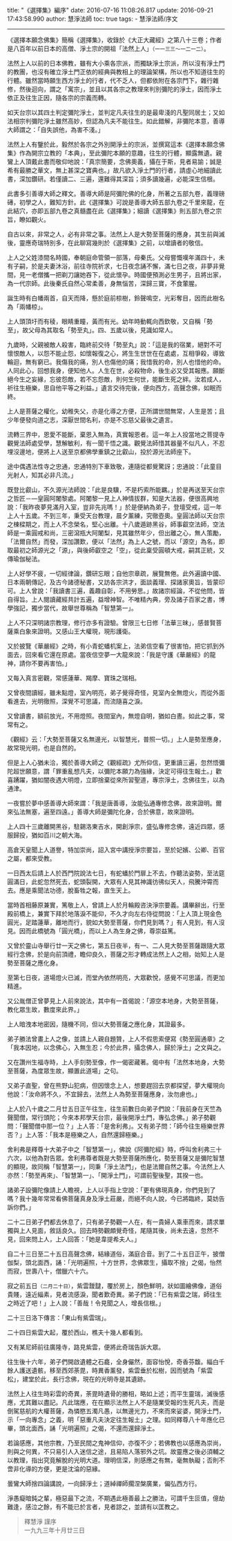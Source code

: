 title: "《選擇集》編序"
date: 2016-07-16 11:08:26.817
update: 2016-09-21 17:43:58.990
author: 慧淨法師
toc: true
tags:
    - 慧淨法師/序文

---

《選擇本願念佛集》簡稱《選擇集》，收錄於《大正大藏經》之第八十三卷；作者是八百年以前日本的高僧、淨土宗的開祖「法然上人」`（一一三三～一二一二）`。

法然上人以前的日本佛教，雖有大小乘各宗派，而獨缺淨土宗派，所以沒有淨土門的教團，也沒有確立淨土門正依的經典與教相上的理論架構，所以也不知道往生的行體。雖然當時願生西方淨土的行者，代不乏人，但都依附在各宗門下，雜行雜修，然後迴向，謂之「寓宗」，並且以其各宗之教理來判別彌陀的淨土，因而淨土依正及往生正因，隨各宗的宗義而轉。

如天台宗以其四土判定彌陀淨土，並判定凡夫往生的是最卑淺的凡聖同居土；又如法相宗判彌陀淨土雖然高妙，但認為凡夫不能往生。如此錯解，非彌陀本意，善導大師謂之：「自失誤他，為害不淺。」

法然上人有鑒於此，毅然於各宗之外別開淨土的宗派，並撰寫這本《選擇本願念佛集》作為開宗立教的「本典」，至此彌陀本願的意趣，往生的行體，顯露無遺。親鸞上人頂戴此書而敬仰地說：「真宗簡要，念佛奧義，攝在于斯，見者易諭；誠是希有最勝之華文，無上甚深之寶典也。」故凡欲入淨土門的行者，請虛心地細讀此書，深加鑽研。若僅讀二、三遍，還難得其深旨；須多讀幾遍，必能深生信根。

此書多引善導大師之釋文。善導大師是阿彌陀佛的化身，所著之五部九卷，義理磅礡，初學之人，難知方針。此《選擇集》可說是善導大師五部九卷之千里來龍，在此結穴，亦即五部九卷之真髓盡在此《選擇集》；細讀《選擇集》則五部九卷之宗旨，瞭如觀火。

自古以來，非常之人，必有非常之事。法然上人是大勢至菩薩的應身，其生前與滅後，靈應奇瑞特別多，在此聊寫幾則於《選擇集》之前，以增讀者的敬信。

上人之父姓漆間名時國，奉朝庭命管領一部落，母秦氏。父母嘗慨嘆年滿四十，未有子嗣，於是夫妻沐浴，前往寺院祈求，七日夜念誦不懈，滿七日之夜，非夢非覺間，見一老僧攜一把剃刀讓她吞下，從此懷孕。時國便預測必生男子，且將出家，為一代宗師。此後秦氏自然心常柔善，身無惱苦，深歸三寶，不食葷腥。

誕生時有白幡兩首，自天而降，懸於庭前椋樹，鈴聲鳴空，光彩奪目，因而此樹名為「兩幡椋」。

上人頭頂圩而有稜，眼睛重瞳，黃而有光。幼年時動輒向西欽敬，又自稱「勢至」，故父母為其取名「勢至丸」。四、五歲以後，見識如常人。

九歲時，父親被敵人殺害，臨終前交待「勢至丸」說：「這是我的宿業，絕對不可懷恨敵人，以怨不能止怨，如懷報復之心，將生生世世在在處處，互相爭殺，導致輪迴，無有窮已。我傷我的痛，別人也傷他的痛；我惜我的命，別人也惜他的命。人同此心，回想我身，便知他人。人生在世，必殺物命，後生必又受其報應。願斷絕今生之妄緣，忘彼怨敵，若不忘怨敵，則何生何世，能斷生死之絆。汝若成人，祈往生極樂，思自他平等之利益。」遺言交待完後，便向西方，高聲念佛，如眠而終。

上人是菩薩之權化，幼稚失父，亦是化導之方便，正所謂世間無常，人生是苦；且少年便發向道之志，深厭世間名利，亦是不忘慈父最後之遺言。

流轉三界中，恩愛不能斷，棄恩入無為，真實報恩者。這一年上人投當地之菩提寺觀覺法師處受學，慧解敏利，有一聞千悟之識。觀覺法師惜其器量不似凡人，不忍埋沒邊地，便將上人送至京都佛學重鎮之比叡山，投於源光法師座下。

途中偶遇法性寺之忠通，忠通特別下車致敬，連隨從都覺驚訝；忠通說：「此童目光射人，知其必非凡流。」

既登比叡山，不久源光法師說：「此是良驥，不是朽索所能羈。」於是再送至天台宗之哲匠－—皇圓阿闍黎處。阿闍黎一見上人神情拔群，知是大法器，便很高興地說：「我昨夜夢見滿月入室，豈非先兆嗎！」於是便納為弟子，登壇受戒，這一年上人十五歲。不到三年，秉受天台教理，晨夕薰練，究徹壺奧。皇圓法師以天台宗之棟樑期之，而上人不念榮名，堅心出離。十八歲遁跡黑谷，師事叡空法師，空法師是一乘圓戒和尚，三密瀉瓶大阿闍梨，見其雖然年少，但出離之心，無人策勵，「法爾自然」而發，深加讚歎，便以「法然」為上人之號，而以「源空」為名，即取最初之師源光之「源」，與後師叡空之「空」，從此稟受圓頓大戒，嗣其正統，又傳瑜伽秘法。

上人好學不疲，一切經律論，鑽研忘眼；自他宗章疏，展覽無倦。此外遍讀中國、日本兩朝傳記，及古今諸德秘書，又訪各宗洪才，面談義理、探諸家奧旨，皆蒙印可。上人曾說：「我讀書三遍，義趣自彰，不用勞思。」故諸宗經論，不從他問，皆自得旨。上人閱讀藏經共計五遍，益增神智。不唯精內典，旁及諸子百家之書，博學強記，獨步當代，故舉世尊稱為「智慧第一」。

上人不只深明諸宗教理，修行亦多有證驗。曾限三七日修「法華三昧」，感普賢菩薩乘白象來證明。又感山王大權現，現形護衛。

又於披覽《華嚴經》之時，有小青蛇蟠机案上，法弟信空看了很害怕，把它抓到外面去，回來看它還在原處。當夜信空夢一大龍來說：「我是守護《華嚴經》的龍神，請你不要再害怕。」

又每入真言密觀，常感蓮華、羯摩、寶珠之瑞相。

又曾夜間讀經，雖未點燈，室內明亮，弟子覺得奇怪，見室內全無燈火，而從外面看進去，光明徹照，深覺不可思議，而流隨喜之淚。

又曾讀書，額前放光，不用燈照。夜間室內，無燈自明，猶如白晝。如此之事，常常有之。

《觀經》云：「大勢至菩薩又名無邊光，以智慧光，普照一切。」上人是勢至應身，故常現光明，也是自然的。

但是上人心猶未洽，獨於善導大師之《觀經疏》尤所仰信，更重讀三遍，忽然悟彌陀超世願意，謂「罪重亂想凡夫，以彌陀本願力為強緣，決定可得往生報土。」歡喜踴躍，猶如闇夜遇大明燈，立即捨棄從來所習聖道，專宗淨土，念佛往生，以為通津。

一夜嘗於夢中感善導大師來謂：「我是唐善導，汝能弘通專修念佛，故來證明。爾來弘法無塞，遍至四遠。」善導大師是彌陀化身，合於佛意，故來證明。

上人四十三歲離開黑谷，駐錫洛東吉水，開創淨宗，盛弘專修念佛，遠近四眾，感服歸投，猶如百川之朝大海。

高倉天皇聞上人道譽，特加崇尚，詔入宮中講授淨宗要旨，至於妃嬪、公卿、百官之屬，都來受教。

一日西太后請上人於西門院說法七日，有蛇蟠於門扉上不去，作聽法姿勢，至法筵圓滿日，此蛇忽然死去，蛇頭裂開，大眾有人見其神識彷彿似天人，飛騰沖霄而去。應是乘聞法功德，脫畜牲之報，直生天上。

當時首相藤原兼實，篤敬上人，曾請上人於月輪殿咨決淨宗要義。講畢辭出，行至殿前橋上，兼實下拜於地落淚不能仰，不久才向左右侍從問說：「上人頂上現金色圓光，足踏蓮華，離地而行，貌如大勢至菩薩，你們見到嗎？」有人見到，有人沒見。因而此橋號為「圓光橋」，而以上人為生身之佛，尊崇益篤。

又曾於靈山寺舉行廿一天之佛七，第五日夜半，有一、二人見大勢至菩薩跟隨大眾經行念佛，於是向前頂禮，瞻仰良久，菩薩之形才轉成法然上人之相，始知上人是勢至菩薩之應化身。

至第七日夜，道場燈火已滅，而堂內依然明亮，大眾歡悅，感覺不可思議，而更加精進。

又公胤僧正曾夢見上人前來說法，其中有一首偈說：「源空本地身，大勢至菩薩，教化眾生故，數度來此界。」

上人暗洩本地密因，隨機不同，但以大勢菩薩之應化身，其證最多。

弟子勝法曾畫上人之像，並請上人親自題贊，上人不假思索便寫《勢至圓通章》之「我本因地，以念佛心，入無生忍；今於此界，攝念佛人，歸於淨土」之文與之。

又在讚州生福寺時，上人手刻勢至像，作一偈密藏著。偈中有「法然本地身，大勢至菩薩，為度眾生故，顯置此道場」之句。

又弟子直聖，曾在熊野山犯病，但因懷念上人，想要趕回去京都探望，夢大權現向他說：「汝命將不久，不宜歸去，法然上人為勢至菩薩應身，汝勿慮也。」

上人於八十歲之二月廿五日正午往生，往生前數日向弟子們說：「我前身在天竺為聲聞僧，常行頭陀；今來本邦學天台宗，最後開淨土門，專弘念佛。」弟子勢觀問：「聲聞僧中那一位？」上人答：「是舍利弗」。又有弟子問：「師今往生極樂世界否？」上人答：「我本是極樂之人，自然還歸極樂。」

舍利弗是釋尊十大弟子中之「智慧第一」，佛說《阿彌陀經》時，呼叫舍利弗三十六次，以他為對告眾。舍利弗尊者既是大勢至菩薩所應化，勢至菩薩又是彌陀智慧的顯現，故同稱「智慧第一」，同秉「淨土法門」，也是法爾自然之事。今法然上人亦然：「勢至再來」、「智慧第一」、「開淨土門」，可謂前聖後聖，其揆一也。

諸弟子設彌陀像請上人瞻視，上人以手指上空說：「更有佛現真身，你們見到了嗎？我十幾年常常看佛菩薩真身及淨土莊嚴，而絕不向人說，今已將臨終，莫妨告訴你們。」

二十二日弟子們都去休息了，只有弟子勢觀一人在，有一貴婦人乘車而來，請求單獨與上人見面，敘話良久。回去時勢觀頗覺奇怪，尾隨其後，尚未去遠，忽然不見，回來問上人，上人回答：「她是韋提希夫人。」

自二十三日至二十五日高聲念佛，結緣道俗，滿庭合音。到了二十五日正午，披僧伽梨，頭北面西，誦：「光明遍照，十方世界，念佛眾生，攝取不捨」之偈，怡然而寂，世壽八十，僧臘六十六。

寂之前五日`（二月二十日）`，紫雲靉靆，覆於房上，顏色鮮明，狀如圖繪佛像，道俗貴賤，遠近緇素，見者流感淚，聞者歎奇異。弟子們說：「已有紫雲之瑞，師往生之時近了吧！」上人說：「善哉！令見聞之人，增長信根。」

二十三日洛下傳言：「東山有紫雲瑞」。

二十四日紫雲大起，覆於西山，樵夫十幾人都看到。

又有某尼師前往廣隆寺，路見紫雲，便將此奇瑞告訴大眾。

往生後十六年，弟子們開啟遺體之石龕，全身儼然，面容怡悅，奇香芬馥。緇白千餘人護送遺骸，移至西郊荼毘，時異香薰發，紫雲垂於松樹，因而號為「紫雲松」，建堂於此，長行念佛，現在的光明寺是其遺跡。

法然上人往生時彩雲的奇異，荼毘時遺骨的勝相，略如上述；而平生靈瑞，滅後感應，尤其難以盡記。凡此瑞應，在在顯示法然上人不是隨業受報的生死凡夫，而是倒駕慈航的大權菩薩，為憐愍五濁凡愚，以無邊光力，不來而來娑婆，開淨土門，示「一向專念」之義，明「惡重凡夫決定往生報土」之理。如同釋尊八十年應化已畢，頭北面西，誦「光明遍照」之偈，不還而還歸淨土。

若論感應，其他宗教，乃至民間之鬼神信仰，亦復不少；若佛教也以感應為崇尚，則與之何異，不只易引人入迷信之途，且易陷人落邪外之坑。故靈應之後必須輔之以教理，指出究竟解脫的光明大道。理明信深，則感應之有無，毫無執礙；否則不啻非化導的方便，更是沈淪的惡緣。

曇鸞大師捨四論講說，一向歸淨土；道綽禪師擱涅槃廣業，偏弘西方行。

淨愚癡暗鈍之輩，極惡最下之流，不期遇此極善最上之勝法，可謂千生叵值，億劫難逢，感泣之餘，有不能已於言者，見者諒之，並請有以匡教之。

>釋慧淨 謹序 <br>
> 一九九三年十月廿三日


